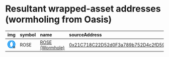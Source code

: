 
Resultant wrapped-asset addresses (wormholing from Oasis)
===================================
  
| img                                                                                              | symbol   | name                                                           | sourceAddress                                                                                                                    | solAddress                                                                                                            | solMarkets   | ethAddress                                                                                                            | ethMarkets   | terraAddress   | terraMarkets   | bscAddress                                                                                                           | bscMarkets   | maticAddress   | maticMarkets   | avaxAddress                                                                                                           | avaxMarkets   | symbol   |
|:-------------------------------------------------------------------------------------------------|:---------|:---------------------------------------------------------------|:---------------------------------------------------------------------------------------------------------------------------------|:----------------------------------------------------------------------------------------------------------------------|:-------------|:----------------------------------------------------------------------------------------------------------------------|:-------------|:---------------|:---------------|:---------------------------------------------------------------------------------------------------------------------|:-------------|:---------------|:---------------|:----------------------------------------------------------------------------------------------------------------------|:--------------|:-----------------|
| ![ROSE](https://raw.githubusercontent.com/certusone/wormhole-token-list/main/assets/ROSE_wh.png) | ROSE     | [ROSE (Wormhole)](http://coingecko.com/en/coins/oasis-network) | [0x21C718C22D52d0F3a789b752D4c2fD5908a8A733](https://explorer.oasis.updev.si/address/0x21C718C22D52d0F3a789b752D4c2fD5908a8A733) | [S3SQfD6RheMXQ3EEYn1Z5sJsbtwfXdt7tSAVXPQFtYo](https://solscan.io/address/S3SQfD6RheMXQ3EEYn1Z5sJsbtwfXdt7tSAVXPQFtYo) |              | [0x26B80FBfC01b71495f477d5237071242e0d959d7](https://etherscan.io/address/0x26B80FBfC01b71495f477d5237071242e0d959d7) |              |                |                | [0x6c6D604D3f07aBE287C1A3dF0281e999A83495C0](https://bscscan.com/address/0x6c6D604D3f07aBE287C1A3dF0281e999A83495C0) |              |                |                | [0x12AF5C1a232675f62F405b5812A80e7a6F75D746](https://snowtrace.io/address/0x12AF5C1a232675f62F405b5812A80e7a6F75D746) |               | ROSE             |